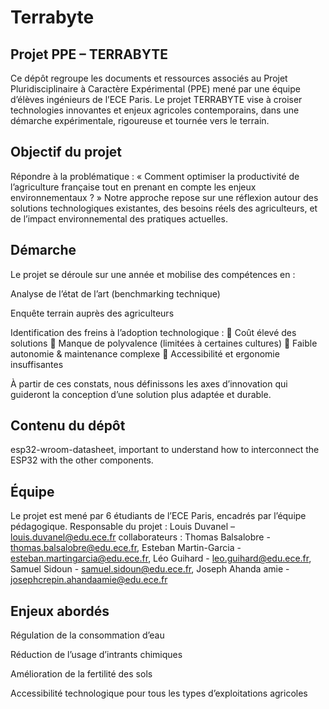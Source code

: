 # Terrabyte

## Projet PPE – TERRABYTE
Ce dépôt regroupe les documents et ressources associés au Projet Pluridisciplinaire à Caractère Expérimental (PPE) mené par une équipe d’élèves ingénieurs de l’ECE Paris. Le projet TERRABYTE vise à croiser technologies innovantes et enjeux agricoles contemporains, dans une démarche expérimentale, rigoureuse et tournée vers le terrain.

## Objectif du projet
Répondre à la problématique :
« Comment optimiser la productivité de l’agriculture française tout en prenant en compte les enjeux environnementaux ? »
Notre approche repose sur une réflexion autour des solutions technologiques existantes, des besoins réels des agriculteurs, et de l’impact environnemental des pratiques actuelles.

## Démarche
Le projet se déroule sur une année et mobilise des compétences en :

Analyse de l’état de l’art (benchmarking technique)

Enquête terrain auprès des agriculteurs

Identification des freins à l’adoption technologique :
🔹 Coût élevé des solutions
🔹 Manque de polyvalence (limitées à certaines cultures)
🔹 Faible autonomie & maintenance complexe
🔹 Accessibilité et ergonomie insuffisantes

À partir de ces constats, nous définissons les axes d’innovation qui guideront la conception d’une solution plus adaptée et durable.

## Contenu du dépôt
esp32-wroom-datasheet, important to understand how to interconnect the ESP32 with the other components.

## Équipe
Le projet est mené par 6 étudiants de l’ECE Paris, encadrés par l’équipe pédagogique.
Responsable du projet :  Louis Duvanel – louis.duvanel@edu.ece.fr
collaborateurs : Thomas Balsalobre - thomas.balsalobre@edu.ece.fr, Esteban Martin-Garcia - esteban.martingarcia@edu.ece.fr, Léo Guihard - leo.guihard@edu.ece.fr, Samuel Sidoun - samuel.sidoun@edu.ece.fr,
Joseph Ahanda amie - josephcrepin.ahandaamie@edu.ece.fr

## Enjeux abordés
Régulation de la consommation d’eau

Réduction de l’usage d’intrants chimiques

Amélioration de la fertilité des sols

Accessibilité technologique pour tous les types d’exploitations agricoles
